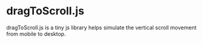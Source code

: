 # dragToScroll.js
dragToScroll.js is a tiny js library helps simulate the vertical scroll movement from mobile to desktop.
